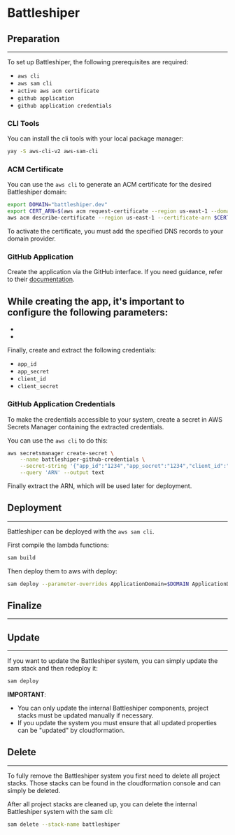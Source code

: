 # Battleshiper


## Preparation
---
To set up Battleshiper, the following prerequisites are required:
- `aws cli`
- `aws sam cli`
- `active aws acm certificate`
- `github application`
- `github application credentials`

### CLI Tools 
You can install the cli tools with your local package manager:
```bash
yay -S aws-cli-v2 aws-sam-cli
```



### ACM Certificate
You can use the `aws cli` to generate an ACM certificate for the desired Battleshiper domain:
```bash
export DOMAIN="battleshiper.dev"
export CERT_ARN=$(aws acm request-certificate --region us-east-1 --domain-name $DOMAIN --validation-method DNS --query 'CertificateArn' --output text)
aws acm describe-certificate --region us-east-1 --certificate-arn $CERT_ARN --query 'Certificate.DomainValidationOptions[0].ResourceRecord'
```
To activate the certificate, you must add the specified DNS records to your domain provider.



### GitHub Application
Create the application via the GitHub interface. If you need guidance, refer to their [documentation](https://docs.github.com/en/apps/creating-github-apps/registering-a-github-app/registering-a-github-app).

While creating the app, it's important to configure the following parameters:
- 
- 
- 

Finally, create and extract the following credentials:
- `app_id`
- `app_secret`
- `client_id`
- `client_secret`



### GitHub Application Credentials
To make the credentials accessible to your system, create a secret in AWS Secrets Manager containing the extracted credentials.

You can use the `aws cli` to do this:
```bash
aws secretsmanager create-secret \
    --name battleshiper-github-credentials \
    --secret-string '{"app_id":"1234","app_secret":"1234","client_id":"1234","client_secret":"1234"}' \
    --query 'ARN' --output text
```

Finally extract the ARN, which will be used later for deployment.



## Deployment
---
Battleshiper can be deployed with the `aws sam cli`.

First compile the lambda functions:
```bash
sam build
```

Then deploy them to aws with deploy:
```bash
sam deploy --parameter-overrides ApplicationDomain=$DOMAIN ApplicationDomainCertificateArn=$CERT_ARN GithubOAuthClientCredentialArn=$GITHUB_CRED_ARN
```

## Finalize
---


## Update
---
If you want to update the Battleshiper system, you can simply update the sam stack and then redeploy it:
```bash
sam deploy
```

**IMPORTANT**:
- You can only update the internal Battleshiper components, project stacks must be updated manually if necessary.
- If you update the system you must ensure that all updated properties can be "updated" by cloudformation.


## Delete
---
To fully remove the Battleshiper system you first need to delete all project stacks.
Those stacks can be found in the cloudformation console and can simply be deleted.

After all project stacks are cleaned up, you can delete the internal Battleshiper system with the sam cli:
```bash
sam delete --stack-name battleshiper
```